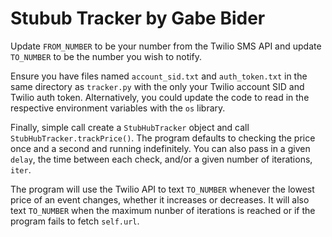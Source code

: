 # Stubub Tracker by Gabe Bider
Update `FROM_NUMBER` to be your number from the Twilio SMS API and update `TO_NUMBER` to be the number you wish to notify.

Ensure you have files named `account_sid.txt` and `auth_token.txt` in the same directory as `tracker.py` with the only your Twilio account SID and Twilio auth token. Alternatively, you could update the code to read in the respective environment variables with the `os` library.

Finally, simple call create a `StubHubTracker` object and call `StubHubTracker.trackPrice()`. The program defaults to checking the price once and a second and running indefinitely. You can also pass in a given `delay`, the time between each check, and/or a given number of iterations, `iter`.

The program will use the Twilio API to text `TO_NUMBER` whenever the lowest price of an event changes, whether it increases or decreases. It will also text `TO_NUMBER` when the maximum nunber of iterations is reached or if the program fails to fetch `self.url`. 